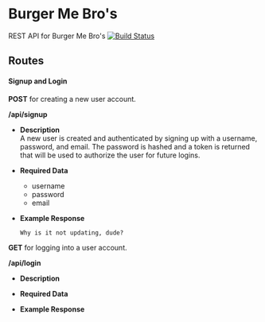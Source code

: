 # Burger Me Bro's
REST API for Burger Me Bro's
[![Build Status](https://travis-ci.org/burger-me-bro/burger-me-bro-rest-api.svg?branch=master)](https://travis-ci.org/burger-me-bro/burger-me-bro-rest-api)
## Routes

#### Signup and Login  ####  

**POST** for creating a new user account.

**/api/signup**  
* **Description**  
  A new user is created and authenticated by signing up with a username, password, and email.  The password is hashed and a token is returned that will be used to authorize the user for future logins.

* **Required Data**
  * username
  * password
  * email


* **Example Response**  
  ```
  Why is it not updating, dude?
  ```



**GET** for logging into a user account.

**/api/login**  
* **Description**

* **Required Data**

* **Example Response**

